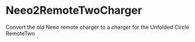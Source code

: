# Neeo2RemoteTwoCharger
Convert the old Neeo remote charger to a charger for the Unfolded Circle RemoteTwo
